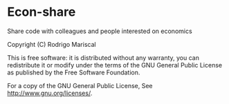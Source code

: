 # Econ-share
Share code with colleagues and people interested on economics

Copyright (C) Rodrigo Mariscal

This is free software: it is distributed without any warranty, you can redistribute 
it or modify under the terms of the GNU General Public License as published by the Free Software Foundation.

For a copy of the GNU General Public License,
See <http://www.gnu.org/licenses/>.
